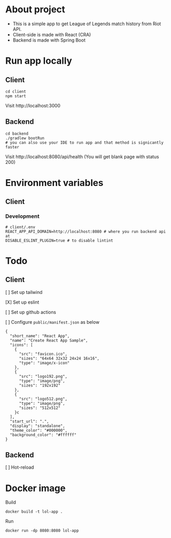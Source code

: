 # About project

- This is a simple app to get League of Legends match history from Riot API.
- Client-side is made with React (CRA)
- Backend is made with Spring Boot

# Run app locally

## Client

```
cd client
npm start
```

Visit http://localhost:3000

## Backend

```
cd backend
./gradlew bootRun
# you can also use your IDE to run app and that method is signicantly faster
```

Visit http://localhost:8080/api/health (You will get blank page with status 200)

# Environment variables

## Client

### Development

```
# client/.env
REACT_APP_API_DOMAIN=http://localhost:8080 # where you run backend api at
DISABLE_ESLINT_PLUGIN=true # to disable lintint
```

# Todo

## Client

[ ] Set up tailwind

[X] Set up eslint

[ ] Set up github actions

[ ] Configure `public/manifest.json` as below

```
{
  "short_name": "React App",
  "name": "Create React App Sample",
  "icons": [
    {
      "src": "favicon.ico",
      "sizes": "64x64 32x32 24x24 16x16",
      "type": "image/x-icon"
    },
    {
      "src": "logo192.png",
      "type": "image/png",
      "sizes": "192x192"
    },
    {
      "src": "logo512.png",
      "type": "image/png",
      "sizes": "512x512"
    }c
  ],
  "start_url": ".",
  "display": "standalone",
  "theme_color": "#000000",
  "background_color": "#ffffff"
}
```

## Backend

[ ] Hot-reload

# Docker image

Build

```
docker build -t lol-app .
```

Run

```
docker run -dp 8080:8080 lol-app
```
